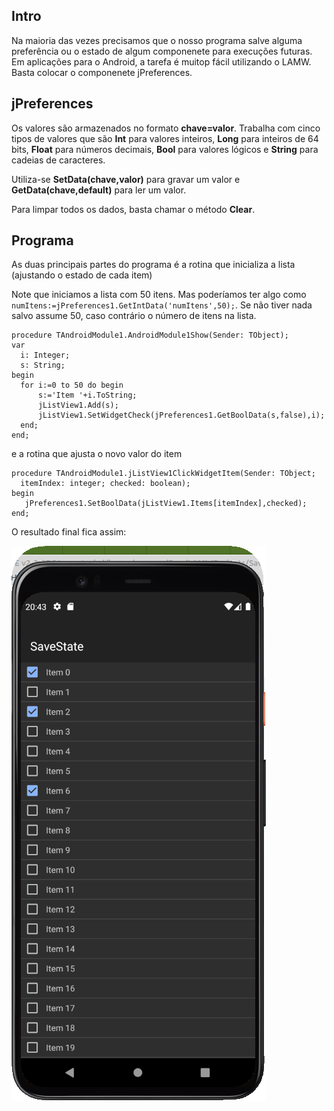 ## Intro

Na maioria das vezes precisamos que o nosso programa salve alguma preferência ou o estado de algum componenete para execuções futuras. Em aplicações para o Android, a tarefa é muitop fácil utilizando o LAMW. Basta colocar o componenete jPreferences.

## jPreferences

 Os valores são armazenados no formato **chave=valor**.  Trabalha com cinco tipos de valores que são **Int** para valores inteiros, **Long** para inteiros de 64 bits, **Float** para números decimais, **Bool** para valores lógicos e **String** para cadeias de caracteres.

Utiliza-se **Set<tipo>Data(chave,valor)** para gravar um valor e **Get<tipo>Data(chave,default)** para ler um valor. 

Para limpar todos os dados, basta chamar o método **Clear**.

## Programa

As duas principais partes do programa é a rotina que inicializa a lista (ajustando o estado de cada item)

Note que iniciamos a lista com 50 itens. Mas poderíamos ter algo como `numItens:=jPreferences1.GetIntData('numItens',50);`. Se não tiver nada salvo assume 50, caso contrário o número de itens na lista.

```objectpascal
procedure TAndroidModule1.AndroidModule1Show(Sender: TObject);
var
  i: Integer;
  s: String;
begin
  for i:=0 to 50 do begin
      s:='Item '+i.ToString;
      jListView1.Add(s);
      jListView1.SetWidgetCheck(jPreferences1.GetBoolData(s,false),i);
  end;
end;   
```

e a rotina que ajusta o novo valor do item

```objectpascal
procedure TAndroidModule1.jListView1ClickWidgetItem(Sender: TObject;
  itemIndex: integer; checked: boolean);
begin
   jPreferences1.SetBoolData(jListView1.Items[itemIndex],checked);
end;  
```

O resultado final fica assim:

![](github/screenshot.png)
